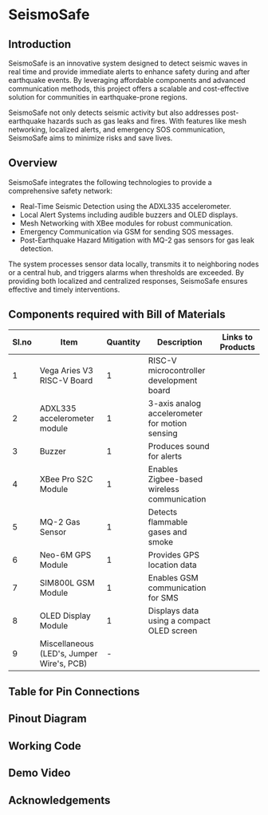 # SeismoSafe

## Introduction
SeismoSafe is an innovative system designed to detect seismic waves in real time and provide immediate alerts to enhance safety during and after earthquake events. By leveraging affordable components and advanced communication methods, this project offers a scalable and cost-effective solution for communities in earthquake-prone regions.

SeismoSafe not only detects seismic activity but also addresses post-earthquake hazards such as gas leaks and fires. With features like mesh networking, localized alerts, and emergency SOS communication, SeismoSafe aims to minimize risks and save lives.
## Overview
SeismoSafe integrates the following technologies to provide a comprehensive safety network:
- Real-Time Seismic Detection using the ADXL335 accelerometer.
- Local Alert Systems including audible buzzers and OLED displays.
- Mesh Networking with XBee modules for robust communication.
- Emergency Communication via GSM for sending SOS messages.
- Post-Earthquake Hazard Mitigation with MQ-2 gas sensors for gas leak detection.

The system processes sensor data locally, transmits it to neighboring nodes or a central hub, and triggers alarms when thresholds are exceeded. By providing both localized and centralized responses, SeismoSafe ensures effective and timely interventions.
## Components required with Bill of Materials

|Sl.no|Item|Quantity|Description|Links to Products|
|-----|----|--------|-----------|-----------------|
|1    |Vega Aries V3 RISC-V Board|1|RISC-V microcontroller development board||
|2    |ADXL335 accelerometer module|1|3-axis analog accelerometer for motion sensing||
|3    |Buzzer|1|Produces sound for alerts ||
|4    |XBee Pro S2C Module|1|Enables Zigbee-based wireless communication||
|5    |MQ-2 Gas Sensor|1|Detects flammable gases and smoke||
|6    |Neo-6M GPS Module|1|Provides GPS location data||
|7    |SIM800L GSM Module|1|Enables GSM communication for SMS||
|8    |OLED Display Module|1|Displays data using a compact OLED screen||
|9   |Miscellaneous (LED's, Jumper Wire's, PCB)|-|||

## Table for Pin Connections

## Pinout Diagram

## Working Code

## Demo Video

## Acknowledgements



